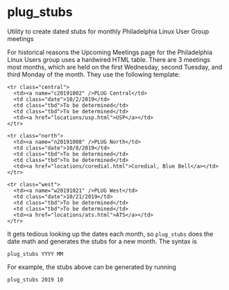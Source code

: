 # plug_stubs
Utility to create dated stubs for monthly Philadelphia Linux User Group meetings

For historical reasons the Upcoming Meetings page for the Philadelphia Linux Users group uses a hardwired HTML table. There are 3 meetings most months, which are held on the first Wednesday, second Tuesday, and third Monday of the month. They use the following template:

```
<tr class="central">
  <td><a name="c20191002" />PLUG Central</td>
  <td class="date">10/2/2019</td>
  <td class="tbd">To be determined</td>
  <td class="tbd">To be determined</td>
  <td><a href="locations/usp.html">USP</a></td>
</tr>

<tr class="north">
  <td><a name="n20191008" />PLUG North</td>
  <td class="date">10/8/2019</td>
  <td class="tbd">To be determined</td>
  <td class="tbd">To be determined</td>
  <td><a href="locations/coredial.html">Coredial, Blue Bell</a></td>
</tr>

<tr class="west">
  <td><a name="w20191021" />PLUG West</td>
  <td class="date">10/21/2019</td>
  <td class="tbd">To be determined</td>
  <td class="tbd">To be determined</td>
  <td><a href="locations/ats.html">ATS</a></td>
</tr>
```

It gets tedious looking up the dates each month, so `plug_stubs` does the date math and generates the stubs for a new month. The syntax is

```
plug_stubs YYYY MM
```

For example, the stubs above can be generated by running

```
plug_stubs 2019 10
```
